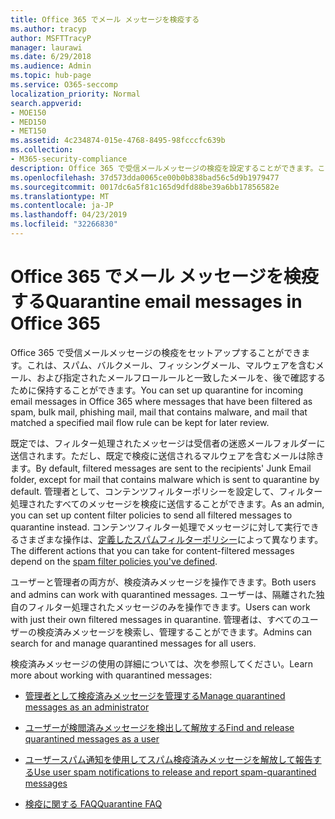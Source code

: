 ```yaml
---
title: Office 365 でメール メッセージを検疫する
ms.author: tracyp
author: MSFTTracyP
manager: laurawi
ms.date: 6/29/2018
ms.audience: Admin
ms.topic: hub-page
ms.service: O365-seccomp
localization_priority: Normal
search.appverid:
- MOE150
- MED150
- MET150
ms.assetid: 4c234874-015e-4768-8495-98fcccfc639b
ms.collection:
- M365-security-compliance
description: Office 365 で受信メールメッセージの検疫を設定することができます。これは、スパム、バルク、フィッシングメール、マルウェアとしてフィルター処理された受信メールメッセージを後で確認するために保持することができます。
ms.openlocfilehash: 37d573dda0065ce00b0b838bad56c5d9b1979477
ms.sourcegitcommit: 0017dc6a5f81c165d9dfd88be39a6bb17856582e
ms.translationtype: MT
ms.contentlocale: ja-JP
ms.lasthandoff: 04/23/2019
ms.locfileid: "32266830"
---
```

# <a name="quarantine-email-messages-in-office-365"></a><span data-ttu-id="d4cab-103">Office 365 でメール メッセージを検疫する</span><span class="sxs-lookup"><span data-stu-id="d4cab-103">Quarantine email messages in Office 365</span></span>

<span data-ttu-id="d4cab-104">Office 365 で受信メールメッセージの検疫をセットアップすることができます。これは、スパム、バルクメール、フィッシングメール、マルウェアを含むメール、および指定されたメールフロールールと一致したメールを、後で確認するために保持することができます。</span><span class="sxs-lookup"><span data-stu-id="d4cab-104">You can set up quarantine for incoming email messages in Office 365 where messages that have been filtered as spam, bulk mail, phishing mail, mail that contains malware, and mail that matched a specified mail flow rule can be kept for later review.</span></span>
  
<span data-ttu-id="d4cab-105">既定では、フィルター処理されたメッセージは受信者の迷惑メールフォルダーに送信されます。ただし、既定で検疫に送信されるマルウェアを含むメールは除きます。</span><span class="sxs-lookup"><span data-stu-id="d4cab-105">By default, filtered messages are sent to the recipients' Junk Email folder, except for mail that contains malware which is sent to quarantine by default.</span></span> <span data-ttu-id="d4cab-106">管理者として、コンテンツフィルターポリシーを設定して、フィルター処理されたすべてのメッセージを検疫に送信することができます。</span><span class="sxs-lookup"><span data-stu-id="d4cab-106">As an admin, you can set up content filter policies to send all filtered messages to quarantine instead.</span></span> <span data-ttu-id="d4cab-107">コンテンツフィルター処理でメッセージに対して実行できるさまざまな操作は、[定義したスパムフィルターポリシー](https://go.microsoft.com/fwlink/?LinkId=799736)によって異なります。</span><span class="sxs-lookup"><span data-stu-id="d4cab-107">The different actions that you can take for content-filtered messages depend on the [spam filter policies you've defined](https://go.microsoft.com/fwlink/?LinkId=799736).</span></span>
  
<span data-ttu-id="d4cab-108">ユーザーと管理者の両方が、検疫済みメッセージを操作できます。</span><span class="sxs-lookup"><span data-stu-id="d4cab-108">Both users and admins can work with quarantined messages.</span></span> <span data-ttu-id="d4cab-109">ユーザーは、隔離された独自のフィルター処理されたメッセージのみを操作できます。</span><span class="sxs-lookup"><span data-stu-id="d4cab-109">Users can work with just their own filtered messages in quarantine.</span></span> <span data-ttu-id="d4cab-110">管理者は、すべてのユーザーの検疫済みメッセージを検索し、管理することができます。</span><span class="sxs-lookup"><span data-stu-id="d4cab-110">Admins can search for and manage quarantined messages for all users.</span></span>
  
<span data-ttu-id="d4cab-111">検疫済みメッセージの使用の詳細については、次を参照してください。</span><span class="sxs-lookup"><span data-stu-id="d4cab-111">Learn more about working with quarantined messages:</span></span>
  
- [<span data-ttu-id="d4cab-112">管理者として検疫済みメッセージを管理する</span><span class="sxs-lookup"><span data-stu-id="d4cab-112">Manage quarantined messages as an administrator</span></span>](manage-quarantined-messages-and-files.md)
    
- [<span data-ttu-id="d4cab-113">ユーザーが検閲済みメッセージを検出して解放する</span><span class="sxs-lookup"><span data-stu-id="d4cab-113">Find and release quarantined messages as a user</span></span>](find-and-release-quarantined-messages-as-a-user.md)
    
- [<span data-ttu-id="d4cab-114">ユーザースパム通知を使用してスパム検疫済みメッセージを解放して報告する</span><span class="sxs-lookup"><span data-stu-id="d4cab-114">Use user spam notifications to release and report spam-quarantined messages</span></span>](use-spam-notifications-to-release-and-report-quarantined-messages.md)
    
- [<span data-ttu-id="d4cab-115">検疫に関する FAQ</span><span class="sxs-lookup"><span data-stu-id="d4cab-115">Quarantine FAQ</span></span>](quarantine-faq.md)
    

